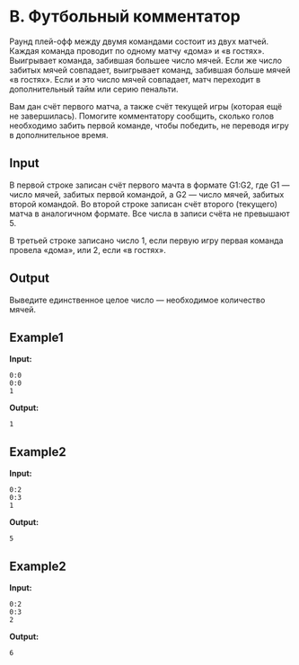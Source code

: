 # B. Футбольный комментатор

Раунд плей-офф между двумя командами состоит из двух матчей. Каждая команда проводит по одному матчу «дома» и «в гостях».
Выигрывает команда, забившая большее число мячей. Если же число забитых мячей совпадает, выигрывает команд, забившая больше мячей «в гостях».
Если и это число мячей совпадает, матч переходит в дополнительный тайм или серию пенальти.

Вам дан счёт первого матча, а также счёт текущей игры (которая ещё не завершилась).
Помогите комментатору сообщить, сколько голов необходимо забить первой команде, чтобы победить, не переводя игру в дополнительное время.
  

## Input  
В первой строке записан счёт первого мачта в формате G1:G2, где G1 — число мячей, забитых первой командой,
а G2 — число мячей, забитых второй командой. Во второй строке записан счёт второго (текущего) матча в аналогичном формате.
Все числа в записи счёта не превышают 5.

В третьей строке записано число 1, если первую игру первая команда провела «дома», или 2, если «в гостях».  

## Output
Выведите единственное целое число — необходимое количество мячей.  


## Example1
**Input:**
```
0:0 
0:0
1
```
**Output:**
```
1
```  

## Example2
**Input:**
```
0:2
0:3
1
```
**Output:**
```
5
```  

## Example2
**Input:**
```
0:2
0:3
2
```
**Output:**
```
6
```  